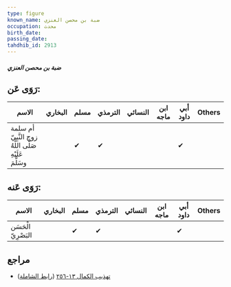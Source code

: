 ```yaml
---
type: figure
known_name: ضبة بن محصن العنزي
occupation: محدث
birth_date:
passing_date:
tahdhib_id: 2913
---
```

##### ضبة بن محصن العنزي

## رَوَى عَن:
| الاسم                                                  | البخاري | مسلم | الترمذي | النسائي | ابن ماجه | أبي داود | Others |
| ------------------------------------------------------ | ------- | ---- | ------- | ------- | -------- | -------- | ------ |
| أم سلمة زوج النَّبِيّ صَلَّى اللَّهُ عَلَيْهِ وسَلَّمَ |         | ✔    | ✔       |         |          | ✔        |        |
## رَوَى عَنه:
| الاسم               | البخاري | مسلم | الترمذي | النسائي | ابن ماجه | أبي داود | Others |
| ------------------- | ------- | ---- | ------- | ------- | -------- | -------- | ------ |
| الْحَسَن البَصْرِيّ |         | ✔    | ✔       |         |          | ✔        |        |
## مراجع
- [تهذيب الكمال ١٣-٢٥٦](obsidian://open?vault=Tahdhib-al-Kamal&file=Figures/٢٩١٣-ضبة%20بن%20محصن%20العنزي) ([رابط الشاملة](https://shamela.ws/book/3722/6637))